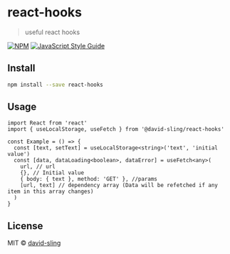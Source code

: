 # react-hooks

> useful react hooks

[![NPM](https://img.shields.io/npm/v/react-hooks.svg)](https://www.npmjs.com/package/@david-sling/react-hooks) [![JavaScript Style Guide](https://img.shields.io/badge/code_style-standard-brightgreen.svg)](https://standardjs.com)

## Install

```bash
npm install --save react-hooks
```

## Usage

```tsx
import React from 'react'
import { useLocalStorage, useFetch } from '@david-sling/react-hooks'

const Example = () => {
  const [text, setText] = useLocalStorage<string>('text', 'initial value')
  const [data, dataLoading<boolean>, dataError] = useFetch<any>(
    url, // url
    {}, // Initial value
    { body: { text }, method: 'GET' }, //params
    [url, text] // dependency array (Data will be refetched if any item in this array changes)
  )
}
```

## License

MIT © [david-sling](https://github.com/david-sling)
